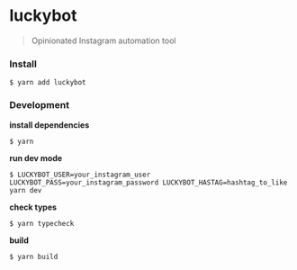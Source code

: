 # luckybot
> Opinionated Instagram automation tool


### Install

```
$ yarn add luckybot
```

### Development

**install dependencies**

```
$ yarn
```

**run dev mode**

```
$ LUCKYBOT_USER=your_instagram_user LUCKYBOT_PASS=your_instagram_password LUCKYBOT_HASTAG=hashtag_to_like yarn dev
```

**check types**

```
$ yarn typecheck
```

**build**

```
$ yarn build
```